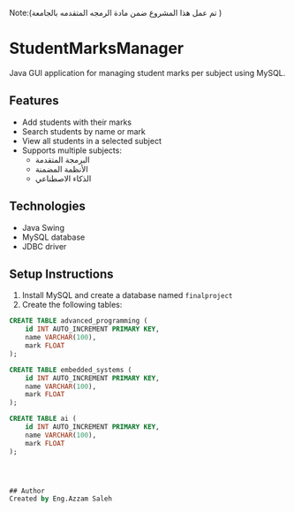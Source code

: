Note:(تم عمل هذا المشروع ضمن مادة الرمجه المتقدمه بالجامعة )


# StudentMarksManager 
Java GUI application for managing student marks per subject using MySQL.

## Features
- Add students with their marks
- Search students by name or mark
- View all students in a selected subject
- Supports multiple subjects:
  - البرمجة المتقدمة
  - الأنظمة المضمنة
  - الذكاء الاصطناعي

## Technologies
- Java Swing
- MySQL database
- JDBC driver

## Setup Instructions
1. Install MySQL and create a database named `finalproject`
2. Create the following tables:


```sql
CREATE TABLE advanced_programming (
    id INT AUTO_INCREMENT PRIMARY KEY,
    name VARCHAR(100),
    mark FLOAT
);

CREATE TABLE embedded_systems (
    id INT AUTO_INCREMENT PRIMARY KEY,
    name VARCHAR(100),
    mark FLOAT
);

CREATE TABLE ai (
    id INT AUTO_INCREMENT PRIMARY KEY,
    name VARCHAR(100),
    mark FLOAT
);




## Author
Created by Eng.Azzam Saleh
